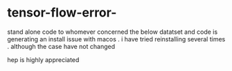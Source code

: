 # tensor-flow-error-
stand alone code 
to whomever concerned the below datatset and code is generating an install issue with macos . i have tried reinstalling several times . 
although the case have not changed

hep is highly appreciated
